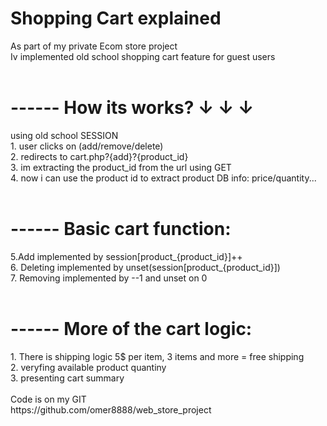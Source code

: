 # Shopping Cart explained
As part of my private Ecom store project <br>
Iv implemented old school shopping cart feature for guest users <br>
<br>
<h1> ------ How its works? ↓ ↓ ↓ </h1> 
using old school SESSION <br>
1. user clicks on (add/remove/delete) <br>
2. redirects to cart.php?{add}?{product_id} <br>
3. im extracting the product_id from the url using GET <br>
4. now i can use the  product id to extract product DB info: price/quantity... <br>
<br>
<h1>------ Basic cart function:</h1> 
5.Add implemented by session[product_{product_id}]++ <br>
6. Deleting implemented by unset(session[product_{product_id}]) <br>
7. Removing implemented by --1 and unset on 0 <br>
<br>
<h1>------ More of the cart logic: </h1>
1. There is shipping logic 5$ per item, 3 items and more = free shipping <br>
2. veryfing available product quantiny <br>
3. presenting cart summary <br>
<br>
Code is on my GIT <br>
https://github.com/omer8888/web_store_project  <br>